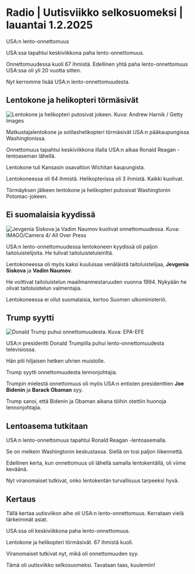 # Radio \| Uutisviikko selkosuomeksi \| lauantai 1.2.2025

USA:n lento-onnettomuus

USA:ssa tapahtui keskiviikkona paha lento-onnettomuus.

Onnettomuudessa kuoli 67 ihmistä. Edellinen yhtä paha lento-onnettomuus USA:ssa oli yli 20 vuotta sitten.

Nyt kerromme lisää USA:n lento-onnettomuudesta.

## Lentokone ja helikopteri törmäsivät

![Lentokone ja helikopteri putosivat jokeen. Kuva: Andrew Harnik / Getty Images](https://images.cdn.yle.fi/image/upload/c_crop,h_2946,w_5238,x_0,y_396/ar_1.7777777777777777,c_fill,g_faces,h_431,w_767/dpr_1.0/q_auto:eco/f_auto/fl_lossy/v1738228329/39-1414050679b40d4139e5)

Matkustajalentokone ja sotilashelikopteri törmäsivät USA:n pääkaupungissa Washingtonissa.

Onnettomuus tapahtui keskiviikkona illalla USA:n aikaa Ronald Reagan -lentoaseman lähellä.

Lentokone tuli Kansasin osavaltion Wichitan kaupungista.

Lentokoneessa oli 64 ihmistä. Helikopterissa oli 3 ihmistä. Kaikki kuolivat.

Törmäyksen jälkeen lentokone ja helikopteri putosivat Washingtonin Potomac-jokeen.

## Ei suomalaisia kyydissä

![Jevgenia Siskova ja Vadim Naumov kuolivat onnettomuudessa. Kuva: IMAGO/Camera 4/ All Over Press](https://images.cdn.yle.fi/image/upload/c_crop,h_1052,w_1871,x_0,y_0/ar_1.7777777777777777,c_fill,g_faces,h_431,w_767/dpr_1.0/q_auto:eco/f_auto/fl_lossy/v1738242655/39-1414395679b7a3869c69)

USA:n lento-onnettomuudessa lentokoneen kyydissä oli paljon taitoluistelijoita. He tulivat taitoluisteluleiriltä.

Lentokoneessa oli myös kaksi kuuluisaa venäläistä taitoluistelijaa, **Jevgenia Siskova** ja **Vadim Naumov**.

He voittivat taitoluistelun maailmanmestaruuden vuonna 1994. Nykyään he olivat taitoluistelun valmentajia.

Lentokoneessa ei ollut suomalaisia, kertoo Suomen ulkoministeriö.

## Trump syytti

![Donald Trump puhui onnettomuudesta. Kuva: EPA-EFE](https://images.cdn.yle.fi/image/upload/c_crop,h_2248,w_4005,x_0,y_250/ar_1.7777777777777777,c_fill,g_faces,h_431,w_767/dpr_1.0/q_auto:eco/f_auto/fl_lossy/v1738259572/39-1414612679bbc64610fa)

USA:n presidentti Donald Trumpilla puhui lento-onnettomuudesta televisiossa.

Hän piti hiljaisen hetken uhrien muistolle.

Trump syytti onnettomuudesta lennonjohtajia.

Trumpin mielestä onnettomuus oli myös USA:n entisten presidenttien **Joe Bidenin** ja **Barack Obaman** syy.

Trump sanoi, että Bidenin ja Obaman aikana töihin otettiin huonoja lennonjohtajia.

## Lentoasema tutkitaan

USA:n lento-onnettomuus tapahtui Ronald Reagan -lentoasemalla.

Se on melkein Washingtonin keskustassa. Siellä on tosi paljon liikennettä.

Edellinen kerta, kun onnettomuus oli lähellä samalla lentokentällä, oli viime keväänä.

Nyt viranomaiset tutkivat, onko lentokentän turvallisuus tarpeeksi hyvä.

## Kertaus

Tällä kertaa uutisviikon aihe oli USA:n lento-onnettomuus. Kerrataan vielä tärkeimmät asiat.

USA:ssa oli keskiviikkona paha lento-onnettomuus.

Lentokone ja helikopteri törmäsivät. 67 ihmistä kuoli.

Viranomaiset tutkivat nyt, mikä oli onnettomuuden syy.

Tämä oli uutisviikko selkosuomeksi. Tavataan taas, kuulemiin!

